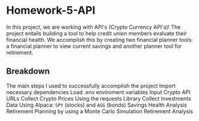 # Homework-5-API
In this project, we are working with API's (Crypto Currency API's)!  The project entails building a tool to help credit union members evaluate their financial health.  We accomplish this by creating two financial planner tools: a financial planner to view current savings and another planner tool for retirement.  

## Breakdown
The main steps I used to successfully accomplish the project
Import necessary dependencies
Load .env enviroment variables
Input Crypto API URLs
Collect Crypto Prices Using the requests Library
Collect Investments Data Using Alpaca: `SPY` (stocks) and `AGG` (bonds)
Savings Health Analysis
Retirement Planning by using a Monte Carlo Simulation
Retirement Analysis
